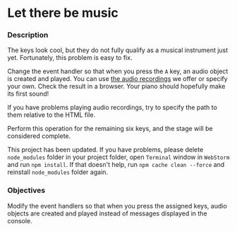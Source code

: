 # Let there be music
<div class="step-text">
<h3 id="description">Description</h3>
<p>The keys look cool, but they do not fully qualify as a musical instrument just yet. Fortunately, this problem is easy to fix.</p>
<p>Change the event handler so that when you press the <code class="java">A</code> key, an audio object is created and played. You can use <a href="https://stepik.org/media/attachments/lesson/315625/white_keys.zip" rel="noopener noreferrer nofollow" target="_blank">the audio recordings</a> we offer or specify your own. Check the result in a browser. Your piano should hopefully make its first sound!</p>
<p></p><div class="alert alert-primary">If you have problems playing audio recordings, try to specify the path to them relative to the HTML file.</div><p></p>
<p>Perform this operation for the remaining six keys, and the stage will be considered complete.</p>
<p></p><div class="alert alert-danger">This project has been updated. If you have problems, please delete <code class="java">node_modules</code> folder in your project folder, open <code class="java">Terminal</code> window in <code class="java">WebStorm</code> and run <code class="java">npm install</code>. If that doesn't help, run <code class="java">npm cache clean --force</code> and reinstall <code class="java">node_modules</code> folder again.</div><p></p>
<h3 id="objectives">Objectives</h3>
<p>Modify the event handlers so that when you press the assigned keys, audio objects are created and played instead of messages displayed in the console.</p>
</div>
